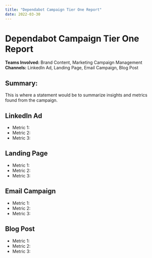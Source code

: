 ```yaml
---
title: "Dependabot Campaign Tier One Report"
date: 2022-03-30
---
```


# Dependabot Campaign Tier One Report
**Teams Involved:** Brand Content, Marketing Campaign Management
**Channels:** LinkedIn Ad, Landing Page, Email Campaign, Blog Post

## Summary: 
This is where a statement would be to summarize insights and metrics found from the campaign.

## LinkedIn Ad
- Metric 1:
- Metric 2:
- Metric 3:

## Landing Page
- Metric 1:
- Metric 2:
- Metric 3:

## Email Campaign
- Metric 1:
- Metric 2:
- Metric 3:

## Blog Post
- Metric 1:
- Metric 2:
- Metric 3:

